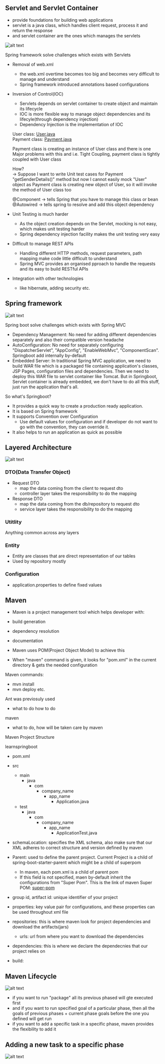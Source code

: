 ## Servlet and Servlet Container
- provide foundations for building web applications
- servlet is a java class, which handles client request, process it and return the response
- and servlet container are the ones which manages the servlets

![alt text](assets/servlets.png)

Spring framework solve challenges which exists with Servlets
- Removal of web.xml
    - the web.xml overtime becomes too big and becomes very difficult to manage and understand
    - Spring framework introduced annotations based configurations

- Inversion of Control(IOC)
    - Servlets depends on servlet container to create object and maintain its lifecycle
    - IOC is more flexible way to manage object dependencies and its lifecyle(through dependency injection)
    - Dependency Injection is the implementation of IOC

    User class: <a href="inversion_of_control/User.java">User.java</a><br>
    Payment class: <a href="inversion_of_control/Payment.java">Payment.java</a>

    Payment class is creating an instance of User class and there is one Major problems with this and i.e. Tight Coupling, payment class is tightly coupled with User class

    How?<br>
    -> Suppose I want to write Unit test cases for Payment "getSenderDetails()" method but now I cannot easily mock "User" object as Payment class is creating new object of User, so it will invoke the method of User class too

    @Component -> tells Spring that you have to manage this class or bean<br>
    @Autowired -> tells spring to resolve and add this object dependency

- Unit Testing is much harder
    - As the object creation depends on the Servlet, mocking is not easy, which makes unit testing harder
    - Spring dependency injection facility makes the unit testing very easy

- Difficult to manage REST APIs
    - Handling different HTTP methods, request parameters, path mapping make code little difficult to understand
    - Spring MVC provides an organised pproach to handle the requests and its easy to build RESTful APIs

- Integration with other technologies
    - like hibernate, adding security etc.

## Spring framework
![alt text](assets/spring_framework.png)

Spring boot solve challenges which exists with Spring MVC
- Dependency Management: No need for adding different dependencies separately and also their compatible version headache
- AutoConfiguration: No need for separately configuring "DispatcherServlet", "AppConfig", "EnableWebMvc", "ComponentScan". Springboot add internally by-default
- Embedded Server: In traditional Spring MVC application, we need to build WAR file which is a packaged file containing application's classes, JSP Pages, configuration files and dependencies. Then we need to deploy this WAR file to servlet container like Tomcat. But in Springboot, Servlet container is already embedded, we don't have to do all this stuff, just run the application that's all.

So what's Springboot?
- It provides a quick way to create a production ready application.
- It is based on Spring framework
- It supports Convention over Configuration
    - Use default values for configuration and if developer do not want to go with the convention, they can override it.
- It also helps to run an application as quick as possible

## Layered Architecture
![alt text](assets/layered_architecture.png)

### DTO(Data Transfer Object)
- Request DTO
    - map the data coming from the client to request dto
    - controller layer takes the responsibility to do the mapping
- Response DTO
    - map the data coming from the db/repository to request dto
    - service layer takes the responsibility to do the mapping

### Utitlity
Anything common across any layers

### Entity
- Entity are classes that are direct representation of our tables
- Used by repository mostly

### Configuration
- application.properties to define fixed values

## Maven
- Maven is a project management tool which helps developer with:
- build generation
- dependency resolution
- documentation


- Maven uses POM(Project Object Model) to achieve this
- When "maven" command is given, it looks for "pom.xml" in the current directory & gets the needed configuration

Maven commands:
- mvn install
- mvn deploy etc.

Ant was previosuly used
- what to do how to do

maven
- what to do, how will be taken care by maven

Maven Project Structure<br>

learnspringboot
- pom.xml
- src
    - main
        - java
            - com
                - company_name
                    - app_name
                        - Application.java
    - test
        - java
            - com
                - company_name
                    - app_name
                        - ApplicationTest.java



- schemaLocation: specifies the XML schema, also make sure that our XML adheres to correct structure and version defined by maven
- Parent: used to define the parent project. Current Project is a child of spring-boot-starter-parent which might be a child of superpom
    - In maven, each pom.xml is a child of parent pom
    - If this <parent> field is not specified, maen by-default inherit the configurations from "Super Pom". This is the link of maven Super POM: <a href="https://maven.apache.org/ref/3.0.4/maven-model-builder/super-pom.html">super-pom</a>
- group id, artifact id: unique identifier of your project
- properties: key value pair for configurations, and these properties can be used throughout xml file
- repositories: this is where maven look for project dependencies and download the artifacts(jars)
    - urls: url from where you want to download the dependencies
- dependencies: this is where we declare the dependecnies that our project relies on
- build: 


## Maven Lifecycle
![alt text](assets/maven-lifecycle.png)

- if you want to run "package" all its previous phased will gte executed first
- and if you want to run specified goal of a particular phase, then all the goals of previous phases + current phase goals before the one you defined will get run
- if you want to add a specific task in a specific phase, maven provides the flexibility to add it


## Adding a new task to a specific phase
![alt text](assets/maven-new-task.png)
